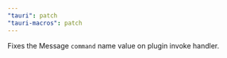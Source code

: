 ```yaml
---
"tauri": patch
"tauri-macros": patch
---
```


Fixes the Message `command` name value on plugin invoke handler.
